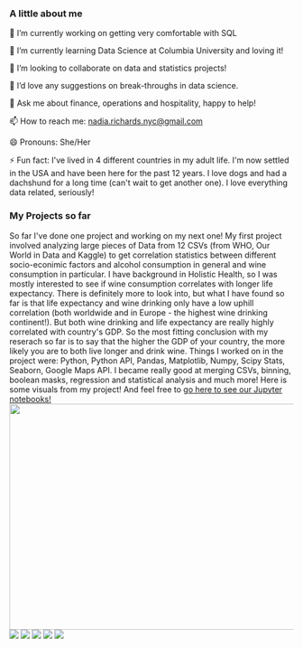 ### A little about me
🔭 I’m currently working on getting very comfortable with SQL

🌱 I’m currently learning Data Science at Columbia University and loving it!

👯 I’m looking to collaborate on data and statistics projects!

🤔 I’d love any suggestions on break-throughs in data science.

💬 Ask me about finance, operations and hospitality, happy to help!

📫 How to reach me: nadia.richards.nyc@gmail.com

😄 Pronouns: She/Her

⚡ Fun fact: I've lived in 4 different countries in my adult life. I'm now settled in the USA and have been here for the past 12 years. I love dogs and had a dachshund for a long time (can't wait to get another one). I love everything data related, seriously! 

### My Projects so far
So far I've done one project and working on my next one!
My first project involved analyzing large pieces of Data from 12 CSVs (from WHO, Our World in Data and Kaggle) to get correlation statistics between different socio-econimic factors and alcohol consumption in general and wine consumption in particular. I have background in Holistic Health, so I was mostly interested to see if wine consumption correlates with longer life expectancy. There is definitely more to look into, but what I have found so far is that life expectancy and wine drinking only have a low uphill correlation (both worldwide and in Europe - the highest wine drinking continent!). But both wine drinking and life expectancy are really highly correlated with country's GDP. So the most fitting conclusion with my reserach so far is to say that the higher the GDP of your country, the more likely you are to both live longer and drink wine. Things I worked on in the project were: Python, Python API, Pandas, Matplotlib, Numpy, Scipy Stats, Seaborn, Google Maps API. I became really good at merging CSVs, binning, boolean masks, regression and statistical analysis and much more!
Here is some visuals from my project! And feel free to [go here to see our Jupyter notebooks!](data-analysis-project-1/Finalized_project_work/Ryan_and_Nadia_notebook.ipynb)
<img src="data-analysis-project-1/Finalized_project_work/Images/4_continent_boxplot.png" width="700" height="400">
<img src="data-analysis-project-1/Finalized_project_work/Images/wine_consumption_per_capita_by_continent_boxplot.png">
<img src="data-analysis-project-1/Finalized_project_work/Images/life_expectancy_by_continent_boxplot.png">
<img src="data-analysis-project-1/Finalized_project_work/Images/alcohol_and_wine_life_expectancy_in_europe_linear_regression.png">
<img src="data-analysis-project-1/Finalized_project_work/Images/wine_consumption_by_gdp_group_worldwide_boxplot.png">
<img src="data-analysis-project-1/Finalized_project_work/Images/GDP_and_life_expectancy_worldwide_linear_regression.png">
